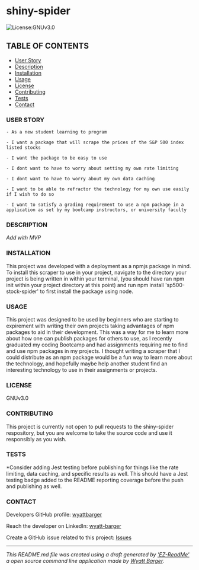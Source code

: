 # shiny-spider

![License:GNUv3.0](https://img.shields.io/badge/License-GNUv3.0-green.svg)




## TABLE OF CONTENTS
- [User Story](#user-story)
- [Description](#description)
- [Installation](#installation)
- [Usage](#usage)
- [License](#license)
- [Contributing](#contributing)
- [Tests](#tests)
- [Contact](#contact)

### USER STORY

`- As a new student learning to program`

`- I want a package that will scrape the prices of the S&P 500 index listed stocks` 

`- I want the package to be easy to use`

`- I dont want to have to worry about setting my own rate limiting`

`- I dont want to have to worry about my own data caching`

`- I want to be able to refractor the technology for my own use easily if I wish to do so`

`- I want to satisfy a grading requirement to use a npm package in a application as set by my bootcamp instructors, or university faculty `

### DESCRIPTION
*Add with MVP*



### INSTALLATION


This project was developed with a deployment as a npmjs package in mind. To install this scraper to use in your project, navigate to the directory your project is being written in within your terminal, (you should have ran npm init within your project directory at this point) and run npm install 'sp500-stock-spider' to first install the package using node.

### USAGE


This project was designed to be used by beginners who are starting to expirement with writing their own projects taking advantages of npm packages to aid in their development. This was a way for me to learn more about how one can publish packages for others to use, as I recently graduated my coding Bootcamp and had assignments requiring me to find and use npm packages in my projects. I thought writing a scraper that I could distribute as an npm package would be a fun way to learn more about the technology, and hopefully maybe help another student find an interesting technology to use in their assignments or projects.

### LICENSE


GNUv3.0

### CONTRIBUTING


This project is currently not open to pull requests to the shiny-spider respository, but you are welcome to take the source code and use it responsibly as you wish.

### TESTS


*Consider adding Jest testing before publishing for things like the rate limiting, data caching, and specific results as well. This should have a Jest testing badge added to the README reporting coverage before the push and publishing as well.

### CONTACT

Developers GitHub profile:
[wyattbarger](https://github.com/wyattbarger)

Reach the developer on LinkedIn: [wyatt-barger](https://www.linkedin.com/in/wyatt-barger/)

Create a GitHub issue related to this project: [Issues](https://github.com/wyattbarger/shiny-spider/issues)



----------------------------

*This README.md file was created using a draft generated by ['EZ-ReadMe'](https://github.com/wyattbarger/ez-rd-me) a open source command line application made by [Wyatt Barger](https://github.com/wyattbarger).*
